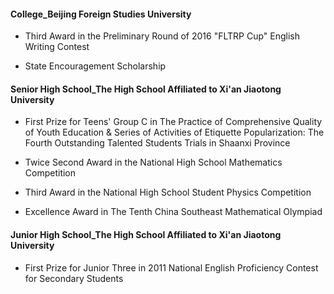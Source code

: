 #### College_Beijing Foreign Studies University

- Third Award in the Preliminary Round of 2016 "FLTRP Cup" English Writing Contest
[](pic/c_c_November-2016.jpg)

- State Encouragement Scholarship
[](pic/c_c_December-2016.jpg)



#### Senior High School_The High School Affiliated to Xi'an Jiaotong University


- First Prize for Teens' Group C in The Practice of Comprehensive Quality of Youth Education & Series of Activities of Etiquette Popularization: The Fourth Outstanding Talented Students Trials in Shaanxi Province
[](c_s_March-2013.jpg)

- Twice Second Award in the National High School Mathematics Competition
[](pic/c_s_October-2013.jpg)
[](pic/c_s_September-2014.jpg)

- Third Award in the National High School Student Physics Competition
[](pic/c_s_November-2014.jpg)

- Excellence Award in The Tenth China Southeast Mathematical Olympiad
[](pic/c_s_July-2013.jpg)


#### Junior High School_The High School Affiliated to Xi'an Jiaotong University
- First Prize for Junior Three in 2011 National English Proficiency Contest for Secondary Students
[](pic/c_j_December-2011.jpg)
